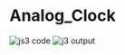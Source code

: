 # Analog_Clock
![js3 code](https://github.com/Harizibam7/Analog_Clock/assets/119025141/07f59b29-2132-4b83-a67d-d446cb1d0052)
![j3 output](https://github.com/Harizibam7/Analog_Clock/assets/119025141/a30131b5-463f-46bb-bbb9-45cfe2ff5d7c)
